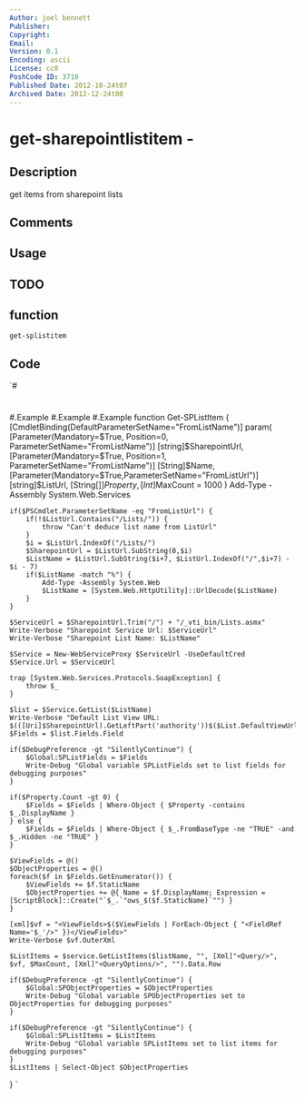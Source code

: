 ```yaml
---
Author: joel bennett
Publisher: 
Copyright: 
Email: 
Version: 0.1
Encoding: ascii
License: cc0
PoshCode ID: 3710
Published Date: 2012-10-24t07
Archived Date: 2012-12-24t00
---
```


# get-sharepointlistitem - 

## Description

get items from sharepoint lists

## Comments



## Usage



## TODO



## function

`get-splistitem`

## Code

`#
 #
 #.Example
 #.Example
 #.Example
 function Get-SPListItem {
 [CmdletBinding(DefaultParameterSetName="FromListName")]
 param(
 	[Parameter(Mandatory=$True, Position=0, ParameterSetName="FromListName")]
 	[string]$SharepointUrl,
 	[Parameter(Mandatory=$True, Position=1, ParameterSetName="FromListName")]
 	[String]$Name,
 	[Parameter(Mandatory=$True,ParameterSetName="FromListUrl")]
 	[string]$ListUrl,
 	[String[]]$Property,
 	[Int]$MaxCount = 1000
 )
 	Add-Type -Assembly System.Web.Services
 
 	if($PSCmdlet.ParameterSetName -eq "FromListUrl") {
 		if(!$ListUrl.Contains("/Lists/")) {
 			throw "Can't deduce list name from ListUrl"
 		}
 		$i = $ListUrl.IndexOf("/Lists/")
 		$SharepointUrl = $ListUrl.SubString(0,$i)
 		$ListName = $ListUrl.SubString($i+7, $ListUrl.IndexOf("/",$i+7) - $i - 7)
 		if($ListName -match "%") {
 			Add-Type -Assembly System.Web
 			$ListName = [System.Web.HttpUtility]::UrlDecode($ListName)
 		}
 	}
 
 	$ServiceUrl = $SharepointUrl.Trim("/") + "/_vti_bin/Lists.asmx"
 	Write-Verbose "Sharepoint Service Url: $ServiceUrl"
 	Write-Verbose "Sharepoint List Name: $ListName"
 	
 	$Service = New-WebServiceProxy $ServiceUrl -UseDefaultCred
 	$Service.Url = $ServiceUrl
 
 	trap [System.Web.Services.Protocols.SoapException] {
 		throw $_
 	}
 	
 	$list = $Service.GetList($ListName) 	
 	Write-Verbose "Default List View URL: $(([Uri]$SharepointUrl).GetLeftPart('authority'))$($List.DefaultViewUrl)"
 	$Fields = $list.Fields.Field
 	
 	if($DebugPreference -gt "SilentlyContinue") {
 		$Global:SPListFields = $Fields
 		Write-Debug "Global variable SPListFields set to list fields for debugging purposes"
 	}
 
 	if($Property.Count -gt 0) { 
 		$Fields = $Fields | Where-Object { $Property -contains $_.DisplayName }
 	} else {
 		$Fields = $Fields | Where-Object { $_.FromBaseType -ne "TRUE" -and $_.Hidden -ne "TRUE" }
 	}
 
 	$ViewFields = @()
 	$ObjectProperties = @()
 	foreach($f in $Fields.GetEnumerator()) {
 		$ViewFields += $f.StaticName 
 		$ObjectProperties += @{ Name = $f.DisplayName; Expression = [ScriptBlock]::Create("`$_.`"ows_$($f.StaticName)`"") }
 	}
 
 	[xml]$vf = "<ViewFields>$($ViewFields | ForEach-Object { "<FieldRef Name='$_'/>" })</ViewFields>"
 	Write-Verbose $vf.OuterXml
 	
 	$ListItems = $service.GetListItems($listName, "", [Xml]"<Query/>", $vf, $MaxCount, [Xml]"<QueryOptions/>", "").Data.Row
 
 	if($DebugPreference -gt "SilentlyContinue") {
 		$Global:SPObjectProperties = $ObjectProperties
 		Write-Debug "Global variable SPObjectProperties set to ObjectProperties for debugging purposes"
 	}
 	
 	if($DebugPreference -gt "SilentlyContinue") {
 		$Global:SPListItems = $ListItems
 		Write-Debug "Global variable SPListItems set to list items for debugging purposes"
 	}
 	$ListItems | Select-Object $ObjectProperties
 }
`

